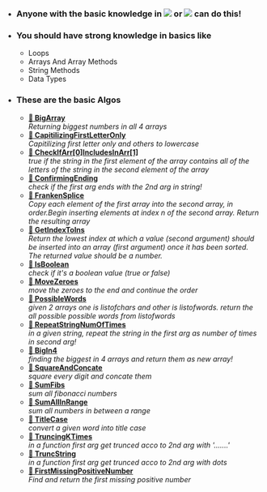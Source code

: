 - ### Anyone with the basic knowledge in <img src="https://img.shields.io/badge/Python-3776AB?style=for-the-badge&logo=python&logoColor=white" /> or <img src="https://img.shields.io/badge/JavaScript-323330?style=for-the-badge&logo=javascript&logoColor=F7DF1E" /> can do this!
- ### You should have strong knowledge in basics like

  - Loops
  - Arrays And Array Methods
  - String Methods
  - Data Types

- ### These are the basic Algos
  - **[👾 BigArray](bigarrs.py)** <br> _Returning biggest numbers in all 4 arrays_
  - **[👾 CapitilizingFirstLetterOnly](capitilizing-first-letter-only.js)** <br> _Capitilizing first letter only and others to lowercase_
  - **[👾 CheckIfArr[0]IncludesInArr[1]](check-if-arg2-includes-in-arg1.js)** <br> _true if the string in the first element of the array contains all of the letters of the string in the second element of the array_
  - **[👾 ConfirmingEnding](checking-if-arg1-ends-on-arg2.js)** <br> _check if the first arg ends with the 2nd arg in string!_
  - **[👾 FrankenSplice](frankensplice.js)** <br> _Copy each element of the first array into the second array, in order.Begin inserting elements at index n of the second array. Return the resulting array_
  - **[👾 GetIndexToIns](getindextoins.js)** <br> _Return the lowest index at which a value (second argument) should be inserted into an array (first argument) once it has been sorted. The returned value should be a number._
  - **[👾 IsBoolean](isbool.js)** <br> _check if it's a boolean value (true or false)_
  - **[👾 MoveZeroes](movezeroes.js)** <br> _move the zeroes to the end and continue the order_
  - **[👾 PossibleWords](possible-words.py)** <br> _given 2 arrays one is listofchars and other is listofwords. return the all possible possible words from listofwords_
  - **[👾 RepeatStringNumOfTimes](repeat-the-string-ntimes.js)** <br> _in a given string, repeat the string in the first arg as number of times in second arg!_
  - **[👾 BigIn4](returing-biggest-in-4-arrays.js)** <br> _finding the biggest in 4 arrays and return them as new array!_
  - **[👾 SquareAndConcate](square-and-concate.js)** <br> _square every digit and concate them_
  - **[👾 SumFibs](sum-fibs.js)** <br> _sum all fibonacci numbers_
  - **[👾 SumAllInRange](sumallinrange.js)** <br> _sum all numbers in between a range_
  - **[👾 TitleCase](title-case.py)** <br> _convert a given word into title case_
  - **[👾 TruncingKTimes](truncing-ktimes.js)** <br> _in a function first arg get trunced acco to 2nd arg with '.......'_
  - **[👾 TruncString](truncstr.py)** <br> _in a function first arg get trunced acco to 2nd arg with dots_
  - **[👾 FirstMissingPositiveNumber](firstmisspos.py)** <br> _Find and return the first missing positive number_
